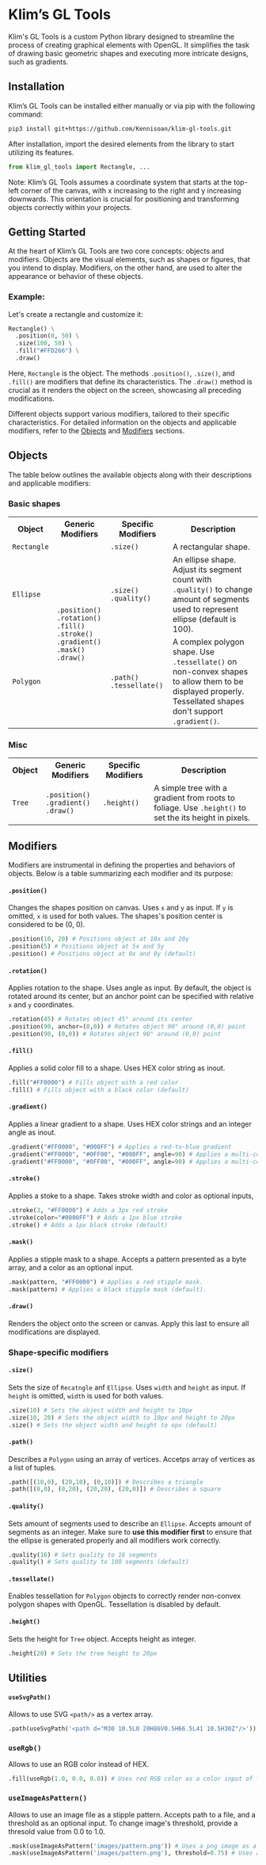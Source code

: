 # Klim’s GL Tools

Klim's GL Tools is a custom Python library designed to streamline the process of creating graphical elements with OpenGL. It simplifies the task of drawing basic geometric shapes and executing more intricate designs, such as gradients.

## Installation

Klim’s GL Tools can be installed either manually or via pip with the following command:
```bash
pip3 install git+https://github.com/Kennisoan/klim-gl-tools.git
```
After installation, import the desired elements from the library to start utilizing its features.
```python
from klim_gl_tools import Rectangle, ...
```

Note: Klim’s GL Tools assumes a coordinate system that starts at the top-left corner of the canvas, with x increasing to the right and y increasing downwards. This orientation is crucial for positioning and transforming objects correctly within your projects.


## Getting Started

At the heart of Klim’s GL Tools are two core concepts: objects and modifiers. Objects are the visual elements, such as shapes or figures, that you intend to display. Modifiers, on the other hand, are used to alter the appearance or behavior of these objects.

### Example:
Let's create a rectangle and customize it:
```python
Rectangle() \
  .position(0, 50) \
  .size(100, 50) \
  .fill("#FFD266") \
  .draw()
```
Here, `Rectangle` is the object. The methods `.position()`, `.size()`, and `.fill()` are modifiers that define its characteristics. The `.draw()` method is crucial as it renders the object on the screen, showcasing all preceding modifications.

Different objects support various modifiers, tailored to their specific characteristics. For detailed information on the objects and applicable modifiers, refer to the [Objects](#objects) and [Modifiers](#modifiers) sections.

## Objects

The table below outlines the available objects along with their descriptions and applicable modifiers:

### Basic shapes

<table>
  <tr>
    <th>Object</th>
    <th>Generic Modifiers</th>
    <th>Specific Modifiers</th>
    <th>Description</th>
  </tr>
  <tr>
    <td><code>Rectangle</code></td>
    <td rowspan="3">
      <code>.position()</code><br>
      <code>.rotation()</code><br>
      <code>.fill()</code><br>
      <code>.stroke()</code><br>
      <code>.gradient()</code><br>
      <code>.mask()</code><br>
      <code>.draw()</code>
    </td>
    <td><code>.size()</code></td>
    <td>A rectangular shape.</td>
  </tr>
  <tr>
    <td><code>Ellipse</code></td>
    <td>
      <code>.size()</code><br>
      <code>.quality()</code>
    </td>
    <td>An ellipse shape. Adjust its segment count with <code>.quality()</code> to change amount of segments used to represent ellipse (default is 100).</td>
  </tr>
  <tr>
    <td><code>Polygon</code></td>
    <td>
      <code>.path()</code>
      <code>.tessellate()</code>
    </td>
    <td>A complex polygon shape. Use <code>.tessellate()</code> on non-convex shapes to allow them to be displayed properly. Tessellated shapes don't support <code>.gradient()</code>.</td>
  </tr>
</table>

### Misc

<table>
  <tr>
    <th>Object</th>
    <th>Generic Modifiers</th>
    <th>Specific Modifiers</th>
    <th>Description</th>
  </tr>
  <tr>
    <td><code>Tree</code></td>
    <td>
      <code>.position()</code><br>
      <code>.gradient()</code><br>
      <code>.draw()</code>
    </td>
    <td><code>.height()</code></td>
    <td>A simple tree with a gradient from roots to foliage. Use <code>.height()</code> to set the its height in pixels.</td>
  </tr>
</table>

## Modifiers

Modifiers are instrumental in defining the properties and behaviors of objects. Below is a table summarizing each modifier and its purpose:

#### `.position()`
Changes the shapes position on canvas. Uses `x` and `y` as input. If `y` is omitted, `x` is used for both values. The shapes's position center is considered to be (0, 0).
```python
.position(10, 20) # Positions object at 10x and 20y
.position(5) # Positions object at 5x and 5y
.position() # Positions object at 0x and 0y (default)
```

#### `.rotation()`
Applies rotation to the shape. Uses angle as input. By default, the object is rotated around its center, but an anchor point can be specified with relative `x` and `y` coordinates.
```python
.rotation(45) # Rotates object 45° around its center
.position(90, anchor=(0,0)) # Rotates object 90° around (0,0) point
.position(90, (0,0)) # Rotates object 90° around (0,0) point
```

#### `.fill()`
Applies a solid color fill to a shape. Uses HEX color string as inout.
```python
.fill("#FF0000") # Fills object with a red color
.fill() # Fills object with a black color (default)
```

#### `.gradient()`
Applies a linear gradient to a shape. Uses HEX color strings and an integer angle as inout.
```python
.gradient("#FF0000", "#000FF") # Applies a red-to-blue gradient
.gradient("#FF0000", "#0FF00", "#000FF", angle=90) # Applies a multi-color gradient
.gradient("#FF0000", "#0FF00", "#000FF", angle=90) # Applies a multi-color gradient, rotated by 90 degrees
```

#### `.stroke()`
Applies a stoke to a shape. Takes stroke width and color as optional inputs,
```python
.stroke(3, "#FF0000") # Adds a 3px red stroke
.stroke(color="#0000FF") # Adds a 1px blue stroke
.stroke() # Adds a 1px black stroke (default)
```

#### `.mask()`
Applies a stipple mask to a shape. Accepts a pattern presented as a byte array, and a color as an optional input.
```python
.mask(pattern, "#FF0000") # Applies a red stipple mask.
.mask(pattern) # Applies a black stipple mask (default).
```

#### `.draw()`
Renders the object onto the screen or canvas. Apply this last to ensure all modifications are displayed.

### Shape-specific modifiers

#### `.size()`
Sets the size of `Recatngle` anf `Ellipse`. Uses `width` and `height` as input. If `height` is omitted, `width` is used for both values.
```python
.size(10) # Sets the object width and height to 10px
.size(10, 20) # Sets the object width to 10px and height to 20px
.size() # Sets the object width and height to opx (default)
```

#### `.path()`
Describes a `Polygon` using an array of vertices. Accetps array of vertices as a list of tuples.
```python
.path([(10,0), (20,10), (0,10)]) # Describes a triangle
.path([(0,0), (0,20), (20,20), (20,0)]) # Describes a square
```

#### `.quality()`
Sets amount of segments used to describe an `Ellipse`. Accepts amount of segments as an integer. Make sure to __use this modifier first__ to ensure that the ellipse is generated properly and all modifiers work correctly.
```python
.quality(16) # Sets quality to 16 segments
.quality() # Sets quality to 100 segments (default)
```

#### `.tessellate()`
Enables tessellation for `Polygon` objects to correctly render non-convex polygon shapes with OpenGL. Tessellation is disabled by default.

#### `.height()`
Sets the height for `Tree` object. Accepts height as integer.
```python
.height(20) # Sets the tree height to 20px
```

## Utilities

#### `useSvgPath()`
Allows to use SVG `<path/>` as a vertex array.
```python
.path(useSvgPath('<path d="M30 10.5L0 20H86V0.5H66.5L41 10.5H30Z"/>')) # Uses SVG path as vertex array input of `.path()`
```

### `useRgb()`
Allows to use an RGB color instead of HEX.
```python
.fill(useRgb(1.0, 0.0, 0.0)) # Uses red RGB color as a color input of fill
```

### `useImageAsPattern()`
Allows to use an image file as a stipple pattern. Accepts path to a file, and a threshold as an optional input. To change image's threshold, provide a thresold value from 0.0 to 1.0.
```python
.mask(useImageAsPattern('images/pattern.png')) # Uses a png image as a stipple pattern
.mask(useImageAsPattern('images/pattern.png'), threshold=0.75) # Uses a png image as a stipple pattern with a 75% threshold
```

